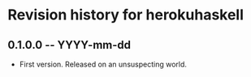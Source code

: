 # Revision history for herokuhaskell

## 0.1.0.0 -- YYYY-mm-dd

* First version. Released on an unsuspecting world.
